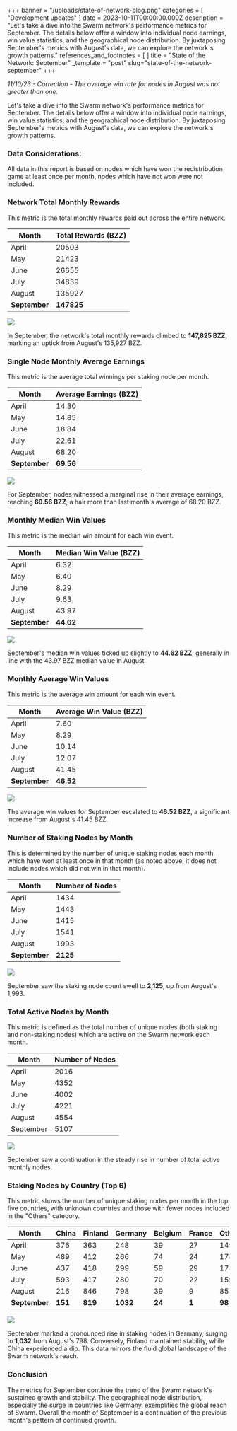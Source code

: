 +++
banner = "/uploads/state-of-network-blog.png"
categories = [ "Development updates" ]
date = 2023-10-11T00:00:00.000Z
description = "Let's take a dive into the Swarm network's performance metrics for September. The  details below offer a window into individual node earnings, win value statistics, and the geographical node distribution. By juxtaposing September's metrics with August's data, we can explore the network's growth patterns."
references_and_footnotes = [ ]
title = "State of the Network: September"
_template = "post"
slug="state-of-the-network-september"
+++

*11/10/23 - Correction - The average win rate for nodes in August was not greater than one.*

Let's take a dive into the Swarm network's performance metrics for September. The  details below offer a window into individual node earnings, win value statistics, and the geographical node distribution. By juxtaposing September's metrics with August's data, we can explore the network's growth patterns.

### Data Considerations: 

All data in this report is based on nodes which have won the redistribution game at least once per month, nodes which have not won were not included.

### Network Total Monthly Rewards

This metric is the total monthly rewards paid out across the entire network.

| Month  | Total Rewards (BZZ)  |
| ------ | -------------- |
| April  | 20503    |
| May    | 21423   |
| June   | 26655     |
| July   | 34839    |
| August | 135927     |
| **September** | **147825**|

![](https://hackmd.io/_uploads/rkumWMX-T.png)

In September, the network's total monthly rewards climbed to **147,825 BZZ**, marking an uptick from August's 135,927 BZZ. 

### Single Node Monthly Average Earnings
This metric is the average total winnings per staking node per month.

| Month  | Average Earnings (BZZ)  |
| ------ | ---------------- |
| April  | 14.30            |
| May    | 14.85            |
| June   | 18.84            |
| July   | 22.61            |
| August | 68.20            |
| **September** | **69.56**         |

![](https://hackmd.io/_uploads/rJYHbzX-p.png)


For September, nodes witnessed a marginal rise in their average earnings, reaching **69.56 BZZ**, a hair more than last month's average of 68.20 BZZ.


### Monthly Median Win Values
This metric is the median win amount for each win event.


| Month  | Median Win Value (BZZ)  |
| ------ | ----------------- |
| April  | 6.32              |
| May    | 6.40              |
| June   | 8.29              |
| July   | 9.63              |
| August | 43.97             |
| **September** | **44.62**        |

![](https://hackmd.io/_uploads/S1yw-Mmb6.png)

September's median win values ticked up slightly to **44.62 BZZ**, generally in line with the 43.97 BZZ median value in August. 


### Monthly Average Win Values
This metric is the average win amount for each win event.

| Month  | Average Win Value (BZZ)  |
| ------ | ------------------ |
| April  | 7.60               |
| May    | 8.29               |
| June   | 10.14              |
| July   | 12.07              |
| August | 41.45              |
| **September** | **46.52**         |

![](https://hackmd.io/_uploads/HJqDbMXWp.png)

The average win values for September escalated to **46.52 BZZ**, a significant increase from August's 41.45 BZZ. 


### Number of Staking Nodes by Month
This is determined by the number of unique staking nodes each month which have won at least once in that month (as noted above, it does not include nodes which did not win in that month).

| Month  | Number of Nodes |
| ------ | --------------- |
| April  | 1434            |
| May    | 1443            |
| June   | 1415            |
| July   | 1541            |
| August | 1993            |
| **September** | **2125**         |

![](https://hackmd.io/_uploads/ryd_Zfmb6.png)


September saw the staking node count swell to **2,125**, up from August's 1,993. 


### Total Active Nodes by Month
This metric is defined as the total number of unique nodes (both staking and non-staking nodes) which are active on the Swarm network each month.

| Month  | Number of Nodes |
| ------ | --------------- |
| April  | 2016            |
| May    | 4352            |
| June   | 4002            |
| July   | 4221            |
| August | 4554            |
| September | 5107         |


![](https://hackmd.io/_uploads/SJCfia7-a.png)

September saw a continuation in the steady rise in number of total active monthly nodes.

### Staking Nodes by Country (Top 6)
This metric shows the number of unique staking nodes per month in the top five countries, with unknown countries and those with fewer nodes included in the "Others" category.


| Month     | China | Finland | Germany | Belgium | France | Others |
|-----------|-------|---------|---------|---------|--------|--------|
| April     | 376   | 363     | 248     | 39      | 27     | 149    |
| May       | 489   | 412     | 266     | 74      | 24     | 178    |
| June      | 437   | 418     | 299     | 59      | 29     | 173    |
| July      | 593   | 417     | 280     | 70      | 22     | 159    |
| August    | 216   | 846     | 798     | 39      | 9      | 85     |
| **September** | **151**   | **819**     | **1032**    | **24**      | **1**      | **98**    |


![](https://hackmd.io/_uploads/rJmWjkN-6.png)


September marked a pronounced rise in staking nodes in Germany, surging to **1,032** from August's 798. Conversely, Finland maintained stability, while China experienced a dip. This data mirrors the fluid global landscape of the Swarm network's reach.

### Conclusion

The metrics for September continue the trend of the Swarm network's sustained growth and stability. The geographical node distribution, especially the surge in countries like Germany, exemplifies the global reach of Swarm. Overall the month of September is a continuation of the previous month's pattern of continued growth.